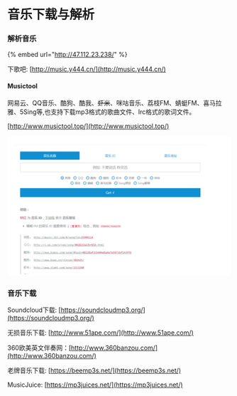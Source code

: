 # 音乐下载与解析

### 解析音乐

{% embed url="http://47.112.23.238/" %}

下歌吧: [http://music.y444.cn/](http://music.y444.cn/)

#### Musictool

网易云、QQ音乐、酷狗、酷我、~~虾米~~、咪咕音乐、荔枝FM、蜻蜓FM、喜马拉雅、5Sing等,也支持下载mp3格式的歌曲文件、lrc格式的歌词文件。

[http://www.musictool.top/](http://www.musictool.top/)

![&#x591A;&#x7AD9;&#x5408;&#x4E00;&#x97F3;&#x4E50;&#x641C;&#x7D22;&#x89E3;&#x51B3;&#x65B9;&#x6848;,](../../.gitbook/assets/image%20%281%29.png)

### 音乐下载

Soundcloud下载: [https://soundcloudmp3.org/](https://soundcloudmp3.org/)

无损音乐下载: [http://www.51ape.com/](http://www.51ape.com/)

360欧美英文伴奏网：[http://www.360banzou.com/](http://www.360banzou.com/)

老牌音乐下载: [https://beemp3s.net/](https://beemp3s.net/)

MusicJuice: [https://mp3juices.net/](https://mp3juices.net/)



